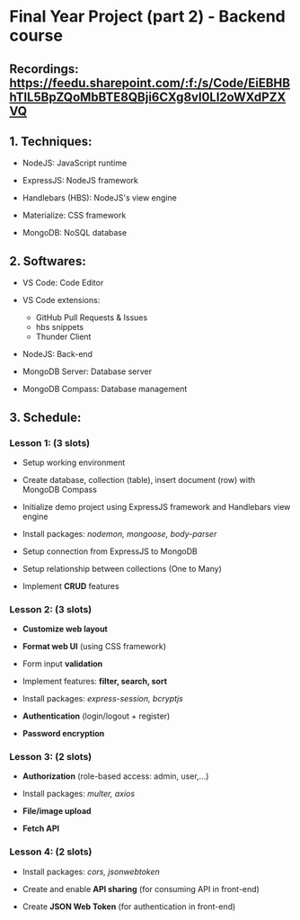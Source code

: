 # Final Year Project (part 2) - Backend course
## Recordings: https://feedu.sharepoint.com/:f:/s/Code/EiEBHBhTlL5BpZQoMbBTE8QBji6CXg8vl0Ll2oWXdPZXVQ

## 1. Techniques:
- NodeJS: JavaScript runtime

- ExpressJS: NodeJS framework

- Handlebars (HBS): NodeJS's view engine

- Materialize: CSS framework

- MongoDB: NoSQL database
## 2. Softwares:
- VS Code: Code Editor

- VS Code extensions:
  + GitHub Pull Requests & Issues
  + hbs snippets
  + Thunder Client

- NodeJS: Back-end

- MongoDB Server: Database server

- MongoDB Compass: Database management
## 3. Schedule:
### Lesson 1: (3 slots)
- Setup working environment

- Create database, collection (table), insert document (row) with MongoDB Compass

- Initialize demo project using ExpressJS framework and Handlebars view engine

- Install packages: *nodemon, mongoose, body-parser*

- Setup connection from ExpressJS to MongoDB

- Setup relationship between collections (One to Many)

- Implement **CRUD** features
### Lesson 2: (3 slots)
- **Customize web layout**

- **Format web UI** (using CSS framework)

- Form input **validation**

- Implement features: **filter, search, sort**

- Install packages: *express-session, bcryptjs*

- **Authentication** (login/logout + register)

- **Password encryption**
### Lesson 3: (2 slots)
- **Authorization**  (role-based access: admin, user,...)

- Install packages: *multer, axios*

- **File/image upload**

- **Fetch API**
### Lesson 4: (2 slots)
- Install packages: *cors, jsonwebtoken*

- Create and enable **API sharing** (for consuming API in front-end)

- Create **JSON Web Token** (for authentication in front-end)
